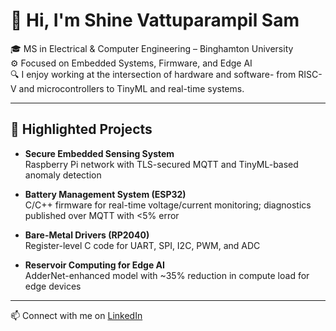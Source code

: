 # 👋 Hi, I'm Shine Vattuparampil Sam

🎓 MS in Electrical & Computer Engineering – Binghamton University  
⚙️ Focused on Embedded Systems, Firmware, and Edge AI  
🔍 I enjoy working at the intersection of hardware and software- from RISC-V and microcontrollers to TinyML and real-time systems.

---

## 🔧 Highlighted Projects

- **Secure Embedded Sensing System**  
  Raspberry Pi network with TLS-secured MQTT and TinyML-based anomaly detection

- **Battery Management System (ESP32)**  
  C/C++ firmware for real-time voltage/current monitoring; diagnostics published over MQTT with <5% error

- **Bare-Metal Drivers (RP2040)**  
  Register-level C code for UART, SPI, I2C, PWM, and ADC

- **Reservoir Computing for Edge AI**  
  AdderNet-enhanced model with ~35% reduction in compute load for edge devices

---

📫 Connect with me on [LinkedIn](https://linkedin.com/in/shine-v-sam)




<!--
**shinesvs/shinesvs** is a ✨ _special_ ✨ repository because its `README.md` (this file) appears on your GitHub profile.

Here are some ideas to get you started:

- 🔭 I’m currently working on ...
- 🌱 I’m currently learning ...
- 👯 I’m looking to collaborate on ...
- 🤔 I’m looking for help with ...
- 💬 Ask me about ...
- 📫 How to reach me: ...
- 😄 Pronouns: ...
- ⚡ Fun fact: ...
-->
